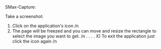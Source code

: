 SMax-Capture:

Take a screenshot:
1) Click on the application's icon /n
2) The page will be freezed and you can move and resize the rectangle to select the image you want to get. /n
.
.
.
.
X) To exit the application just click the icon again /n
